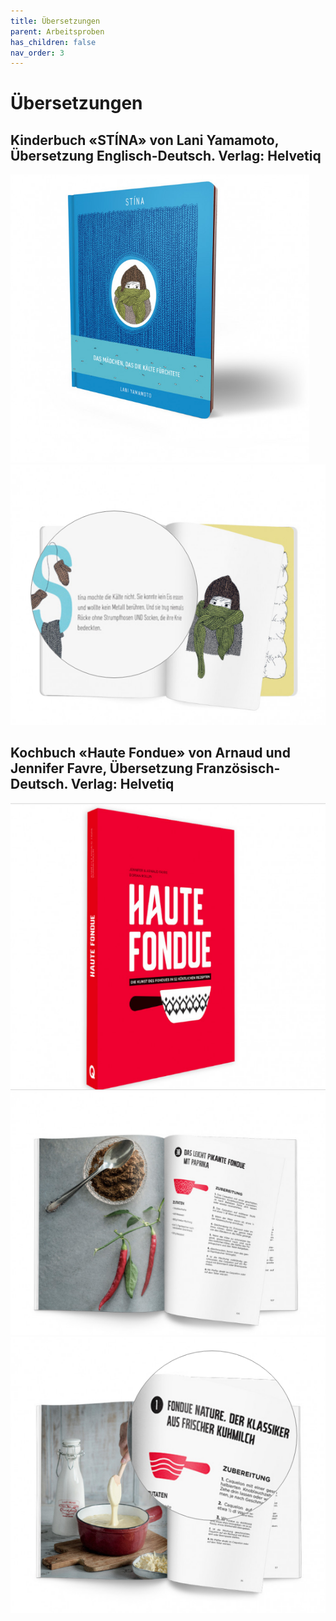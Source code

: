```yaml
---
title: Übersetzungen
parent: Arbeitsproben
has_children: false
nav_order: 3
---
```


# Übersetzungen

## Kinderbuch «STÍNA» von Lani Yamamoto, Übersetzung Englisch-Deutsch. Verlag: Helvetiq

![](images/works3/stina-1.png)
![](images/works3/stina-2.png)

## Kochbuch «Haute Fondue» von Arnaud und Jennifer Favre, Übersetzung Französisch-Deutsch. Verlag: Helvetiq

![](images/works3/hautefondue-1.png)
![](images/works3/hautefondue-2.png)
![](images/works3/hautefondue-3.png)
